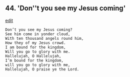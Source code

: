 
## 44.  'Don''t you see my Jesus coming'
[edit](https://docs.google.com/document/d/1JVLTKbRjGYfGIl1zK66r_ZbH9mq8yT2i/edit?mode=html)



    Don’t you see my Jesus coming? 
    See him come in yonder cloud, 
    With ten thousand angels round him, 
    How they of my Jesus crowd. 
    I am bound for the kingdom, 
    Will you go to glory with me. 
    Hallelujah, O Hallelujah, 
    I’m bound for the kingdom, 
    will you go to glory with me, 
    Hallelujah, O praise ye the Lord.
